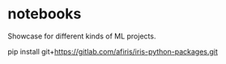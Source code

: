 # notebooks

Showcase for different kinds of ML projects.

pip install git+https://gitlab.com/afiris/iris-python-packages.git